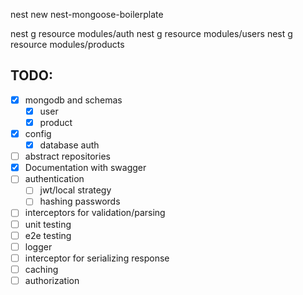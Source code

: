nest new nest-mongoose-boilerplate

nest g resource modules/auth
nest g resource modules/users
nest g resource modules/products


## TODO:
  - [x] mongodb and schemas
    - [x] user
    - [x] product
  - [x] config
    - [x] database auth
  - [ ] abstract repositories
  - [x] Documentation with swagger
  - [ ] authentication
    - [ ] jwt/local strategy
    - [ ] hashing passwords
  - [ ] interceptors for validation/parsing
  - [ ] unit testing
  - [ ] e2e testing
  - [ ] logger
  - [ ] interceptor for serializing response
  - [ ] caching
  - [ ] authorization